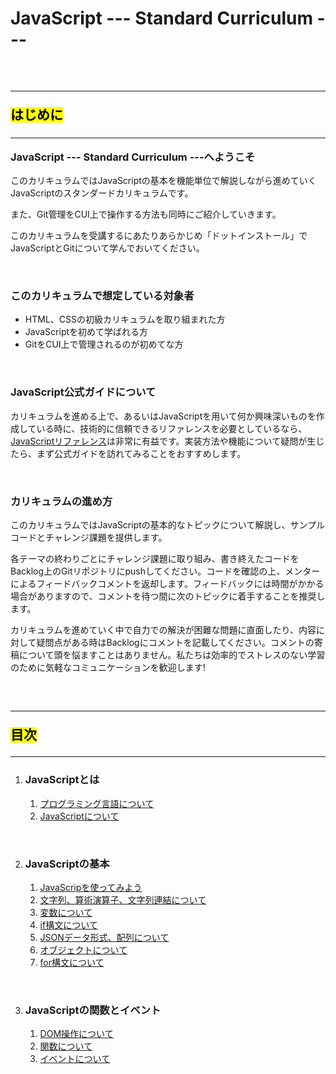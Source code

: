 <h1>JavaScript --- Standard Curriculum ---</h1>

<p>&nbsp;</p>

<h2><hr><mark>はじめに</mark></h2>

<h3><hr>JavaScript --- Standard Curriculum ---へようこそ</h3>

<p>このカリキュラムではJavaScriptの基本を機能単位で解説しながら進めていくJavaScriptのスタンダードカリキュラムです。</p>
<p>また、Git管理をCUI上で操作する方法も同時にご紹介していきます。</p>
<p>このカリキュラムを受講するにあたりあらかじめ「ドットインストール」でJavaScriptとGitについて学んでおいてください。
</p>

<p>&nbsp;</p>

<h3>このカリキュラムで想定している対象者</h3>

<ul>
  <li>HTML、CSSの初級カリキュラムを取り組まれた方</li>
  <li>JavaScriptを初めて学ばれる方</li>
  <li>GitをCUI上で管理されるのが初めてな方</li>
</ul>

<p>&nbsp;</p>

<h3>JavaScript公式ガイドについて</h3>

<p>カリキュラムを進める上で、あるいはJavaScriptを用いて何か興味深いものを作成している時に、技術的に信頼できるリファレンスを必要としているなら、<a href="https://developer.mozilla.org/ja/docs/Web/JavaScript/Guide">JavaScriptリファレンス</a>は非常に有益です。実装方法や機能について疑問が生じたら、まず公式ガイドを訪れてみることをおすすめします。</p>

<p>&nbsp;</p>

<h3>カリキュラムの進め方</h3>

<p>このカリキュラムではJavaScriptの基本的なトピックについて解説し、サンプルコードとチャレンジ課題を提供します。</p>

<p>各テーマの終わりごとにチャレンジ課題に取り組み、書き終えたコードをBacklog上のGitリポジトリにpushしてください。コードを確認の上、メンターによるフィードバックコメントを返却します。フィードバックには時間がかかる場合がありますので、コメントを待つ間に次のトピックに着手することを推奨します。</P>

<p>カリキュラムを進めていく中で自力での解決が困難な問題に直面したり、内容に対して疑問点がある時はBacklogにコメントを記載してください。コメントの寄稿について頭を悩ますことはありません。私たちは効率的でストレスのない学習のために気軽なコミュニケーションを歓迎します!</p>

<p>&nbsp;</p>

<h2><hr><mark>目次</mark><hr></h2>

<ol>
  <li><h3>JavaScriptとは</h3>
    <ol>
      <a href="https://naogo705.github.io/JavaScript-curriculum/1-1.html"><li>プログラミング言語について</li></a>
      <a href="https://naogo705.github.io/JavaScript-curriculum/1-2.html"><li>JavaScriptについて</li></a>
    </ol>
  </li>
  <p>&nbsp;</p>
  <li><h3>JavaScriptの基本</h3>
    <ol>
      <a href="https://naogo705.github.io/JavaScript-curriculum/2-1.html"><li>JavaScripを使ってみよう</li></a>
      <a href="https://naogo705.github.io/JavaScript-curriculum/2-2.html"><li>文字列、算術演算子、文字列連結について</li></a>
      <a href="https://naogo705.github.io/JavaScript-curriculum/2-3.html"><li>変数について</li></a>
      <a href="https://naogo705.github.io/JavaScript-curriculum/2-4.html"><li>if構文について</li></a>
      <a href="https://naogo705.github.io/JavaScript-curriculum/2-5.html"><li>JSONデータ形式、配列について</li></a>
      <a href="https://naogo705.github.io/JavaScript-curriculum/2-6.html"><li>オブジェクトについて</li></a>
      <a href="https://naogo705.github.io/JavaScript-curriculum/2-7.html"><li>for構文について</li></a>
    </ol>
  </li>
  <p>&nbsp;</p>
  <li><h3>JavaScriptの関数とイベント</h3>
    <ol>
      <a href="https://naogo705.github.io/JavaScript-curriculum/3-1.html"><li>DOM操作について</li></a>
      <a href="https://naogo705.github.io/JavaScript-curriculum/3-2.html"><li>関数について</li></a>
      <a href="https://naogo705.github.io/JavaScript-curriculum/3-3.html"><li>イベントについて</li></a>
    </ol>
  </li>
</ol>

<p>&nbsp;</p>
